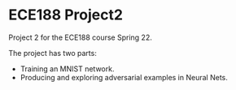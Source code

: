 # ECE188 Project2

Project 2 for the ECE188 course Spring 22.


The project has two parts:

* Training an MNIST network.
* Producing and exploring adversarial examples in Neural Nets. 

